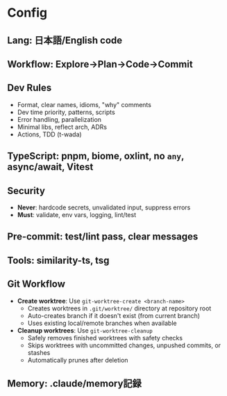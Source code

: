 # Config

## Lang: 日本語/English code

## Workflow: Explore→Plan→Code→Commit

## Dev Rules
- Format, clear names, idioms, "why" comments
- Dev time priority, patterns, scripts
- Error handling, parallelization
- Minimal libs, reflect arch, ADRs
- Actions, TDD (t-wada)

## TypeScript: pnpm, biome, oxlint, no `any`, async/await, Vitest

## Security
- **Never**: hardcode secrets, unvalidated input, suppress errors
- **Must**: validate, env vars, logging, lint/test

## Pre-commit: test/lint pass, clear messages

## Tools: similarity-ts, tsg

## Git Workflow
- **Create worktree**: Use `git-worktree-create <branch-name>`
  - Creates worktrees in `.git/worktree/` directory at repository root
  - Auto-creates branch if it doesn't exist (from current branch)
  - Uses existing local/remote branches when available
- **Cleanup worktrees**: Use `git-worktree-cleanup`
  - Safely removes finished worktrees with safety checks
  - Skips worktrees with uncommitted changes, unpushed commits, or stashes
  - Automatically prunes after deletion

## Memory: .claude/memory記録